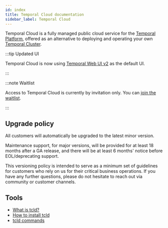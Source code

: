 ```yaml
---
id: index
title: Temporal Cloud documentation
sidebar_label: Temporal Cloud
---
```


Temporal Cloud is a fully managed public cloud service for the [Temporal Platform](/concepts/what-is-the-temporal-platform), offered as an alternative to deploying and operating your own [Temporal Cluster](/concepts/what-is-a-temporal-cluster).

:::tip Updated UI

Temporal Cloud is now using [Temporal Web UI v2](/web-ui) as the default UI.

:::

:::note Waitlist

Access to Temporal Cloud is currently by invitation only.
You can [join the waitlist](https://pages.temporal.io/cloud-early-access).

:::

## Upgrade policy

All customers will automatically be upgraded to the latest minor version.

Maintenance support, for major versions, will be provided for at least 18 months after a GA release, and there will be at least 6 months' notice before EOL/deprecating support.

This versioning policy is intended to serve as a minimum set of guidelines for customers who rely on us for their critical business operations.
If you have any further questions, please do not hesitate to reach out via community or customer channels.

## Tools

- [What is tcld?](/cloud/tcld)
- [How to install tcld](/cloud/tcld/how-to-install-tcld)
- [tcld commands](/cloud/tcld/#tcld-commands)
